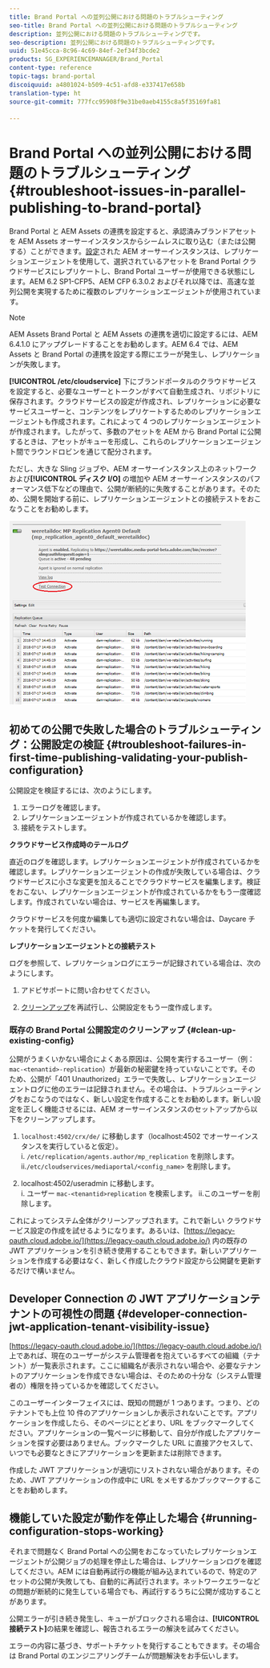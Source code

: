 ```yaml
---
title: Brand Portal への並列公開における問題のトラブルシューティング
seo-title: Brand Portal への並列公開における問題のトラブルシューティング
description: 並列公開における問題のトラブルシューティングです。
seo-description: 並列公開における問題のトラブルシューティングです。
uuid: 51e45cca-8c96-4c69-84ef-2ef34f3bcde2
products: SG_EXPERIENCEMANAGER/Brand_Portal
content-type: reference
topic-tags: brand-portal
discoiquuid: a4801024-b509-4c51-afd8-e337417e658b
translation-type: ht
source-git-commit: 777fcc95908f9e31be0aeb4155c8a5f35169fa81

---
```



# Brand Portal への並列公開における問題のトラブルシューティング {#troubleshoot-issues-in-parallel-publishing-to-brand-portal}

Brand Portal と AEM Assets の連携を設定すると、承認済みブランドアセットを AEM Assets オーサーインスタンスからシームレスに取り込む（または公開する）ことができます。[設定](../using/configure-aem-assets-with-brand-portal.md)された AEM オーサーインスタンスは、レプリケーションエージェントを使用して、選択されているアセットを Brand Portal クラウドサービスにレプリケートし、Brand Portal ユーザーが使用できる状態にします。AEM 6.2 SP1-CFP5、AEM CFP 6.3.0.2 およびそれ以降では、高速な並列公開を実現するために複数のレプリケーションエージェントが使用されています。

>[!NOTE]
>
>AEM Assets Brand Portal と AEM Assets の連携を適切に設定するには、AEM 6.4.1.0 にアップグレードすることをお勧めします。AEM 6.4 では、AEM Assets と Brand Portal の連携を設定する際にエラーが発生し、レプリケーションが失敗します。

**[!UICONTROL /etc/cloudservice]** 下にブランドポータルのクラウドサービスを設定すると、必要なユーザーとトークンがすべて自動生成され、リポジトリに保存されます。クラウドサービスの設定が作成され、レプリケーションに必要なサービスユーザーと、コンテンツをレプリケートするためのレプリケーションエージェントも作成されます。これによって 4 つのレプリケーションエージェントが作成されます。したがって、多数のアセットを AEM から Brand Portal に公開するときは、アセットがキューを形成し、これらのレプリケーションエージェント間でラウンドロビンを通じて配分されます。

ただし、大きな Sling ジョブや、AEM オーサーインスタンス上のネットワークおよび&#x200B;**[!UICONTROL ディスク I/O]** の増加や AEM オーサーインスタンスのパフォーマンス低下などの理由で、公開が断続的に失敗することがあります。そのため、公開を開始する前に、レプリケーションエージェントとの接続テストをおこなうことをお勧めします。

![](assets/test-connection.png)

## 初めての公開で失敗した場合のトラブルシューティング：公開設定の検証 {#troubleshoot-failures-in-first-time-publishing-validating-your-publish-configuration}

公開設定を検証するには、次のようにします。

1. エラーログを確認します。
1. レプリケーションエージェントが作成されているかを確認します。
1. 接続をテストします。

**クラウドサービス作成時のテールログ**

直近のログを確認します。レプリケーションエージェントが作成されているかを確認します。レプリケーションエージェントの作成が失敗している場合は、クラウドサービスに小さな変更を加えることでクラウドサービスを編集します。検証をおこない、レプリケーションエージェントが作成されているかをもう一度確認します。作成されていない場合は、サービスを再編集します。

クラウドサービスを何度か編集しても適切に設定されない場合は、Daycare チケットを発行してください。

**レプリケーションエージェントとの接続テスト**

ログを参照して、レプリケーションログにエラーが記録されている場合は、次のようにします。

1. アドビサポートに問い合わせてください。

1. [クリーンアップ](../using/troubleshoot-parallel-publishing.md#clean-up-existing-config)を再試行し、公開設定をもう一度作成します。

<!--
Comment Type: remark
Last Modified By: Mini Gulati (mgulati)
Last Modified Date: 2018-06-21T22:56:21.256-0400
<p>?? check and compare public key. At times public key is different</p>
<p>?? another thing to check in /useradmin</p>
-->

### 既存の Brand Portal 公開設定のクリーンアップ {#clean-up-existing-config}

公開がうまくいかない場合によくある原因は、公開を実行するユーザー（例：`mac-<tenantid>-replication`）が最新の秘密鍵を持っていないことです。そのため、公開が「401 Unauthorized」エラーで失敗し、レプリケーションエージェントログに他のエラーは記録されません。その場合は、トラブルシューティングをおこなうのではなく、新しい設定を作成することをお勧めします。新しい設定を正しく機能させるには、AEM オーサーインスタンスのセットアップから以下をクリーンアップします。

1. `localhost:4502/crx/de/` に移動します（localhost:4502 でオーサーインスタンスを実行していると仮定）。\
   i. `/etc/replication/agents.author/mp_replication` を削除します。
ii.`/etc/cloudservices/mediaportal/<config_name>` を削除します。

1. localhost:4502/useradmin に移動します。\
   i. ユーザー `mac-<tenantid>replication` を検索します。
ii.このユーザーを削除します。

これによってシステム全体がクリーンアップされます。これで新しい    クラウドサービス設定の作成を試せるようになります。あるいは、[https://legacy-oauth.cloud.adobe.io/](https://legacy-oauth.cloud.adobe.io/) 内の既存の JWT アプリケーションを引き続き使用することもできます。新しいアプリケーションを作成する必要はなく、新しく作成したクラウド設定から公開鍵を更新するだけで構いません。

## Developer Connection の JWT アプリケーションテナントの可視性の問題 {#developer-connection-jwt-application-tenant-visibility-issue}

[https://legacy-oauth.cloud.adobe.io/](https://legacy-oauth.cloud.adobe.io/) 上であれば、現在のユーザーがシステム管理者を抱えているすべての組織（テナント）が一覧表示されます。ここに組織名が表示されない場合や、必要なテナントのアプリケーションを作成できない場合は、そのための十分な（システム管理者の）権限を持っているかを確認してください。

このユーザーインターフェイスには、既知の問題が 1 つあります。つまり、どのテナントでも上位 10 件のアプリケーションしか表示されないことです。アプリケーションを作成したら、そのページにとどまり、URL をブックマークしてください。アプリケーションの一覧ページに移動して、自分が作成したアプリケーションを探す必要はありません。ブックマークした URL に直接アクセスして、いつでも必要なときにアプリケーションを更新または削除できます。

作成した JWT アプリケーションが適切にリストされない場合があります。そのため、JWT アプリケーションの作成中に URL をメモするかブックマークすることをお勧めします。

## 機能していた設定が動作を停止した場合 {#running-configuration-stops-working}

<!--
Comment Type: draft

<p>If the running configuration stops working, either of the following two possibilities
<g class="gr_ gr_15 gr-alert gr_gramm gr_inline_cards gr_run_anim Grammar multiReplace" data-gr-id="15" id="15" style="font-size: 12px;">
are
</g> there:</p>
<p>1.
<g class="gr_ gr_14 gr-alert gr_gramm gr_inline_cards gr_run_anim Grammar only-ins doubleReplace replaceWithoutSep" data-gr-id="14" id="14">
Connection
</g> has failed, or</p>
<p>2. Publish has failed with permission to dam-replication-service denied, while connection has passed </p>
<p>If the connection has failed [1], the
<g class="gr_ gr_10 gr-alert gr_spell gr_inline_cards gr_run_anim ContextualSpelling ins-del multiReplace" data-gr-id="10" id="10">
fail safe
</g> way to fix it is to <a href="../using/troubleshoot-parallel-publishing.md#main-pars-header-1664955658">clean up</a> the existing Brand Portal publish configuration and recreate a publish configuration. </p>
<p>However, if the
<g class="gr_ gr_18 gr-alert gr_spell gr_inline_cards gr_run_anim ContextualSpelling" data-gr-id="18" id="18">
publish
</g> has failed with
<g class="gr_ gr_16 gr-alert gr_gramm gr_inline_cards gr_run_anim Grammar only-ins doubleReplace replaceWithoutSep" data-gr-id="16" id="16">
permission
</g> denied to dam-replication-service, raise a support ticket.</p>
-->

それまで問題なく Brand Portal への公開をおこなっていたレプリケーションエージェントが公開ジョブの処理を停止した場合は、レプリケーションログを確認してください。AEM には自動再試行の機能が組み込まれているので、特定のアセットの公開が失敗しても、自動的に再試行されます。ネットワークエラーなどの問題が断続的に発生している場合でも、再試行するうちに公開が成功することがあります。

公開エラーが引き続き発生し、キューがブロックされる場合は、**[!UICONTROL 接続テスト]**&#x200B;の結果を確認し、報告されるエラーの解決を試みてください。

エラーの内容に基づき、サポートチケットを発行することもできます。その場合は Brand Portal のエンジニアリングチームが問題解決をお手伝いします。
